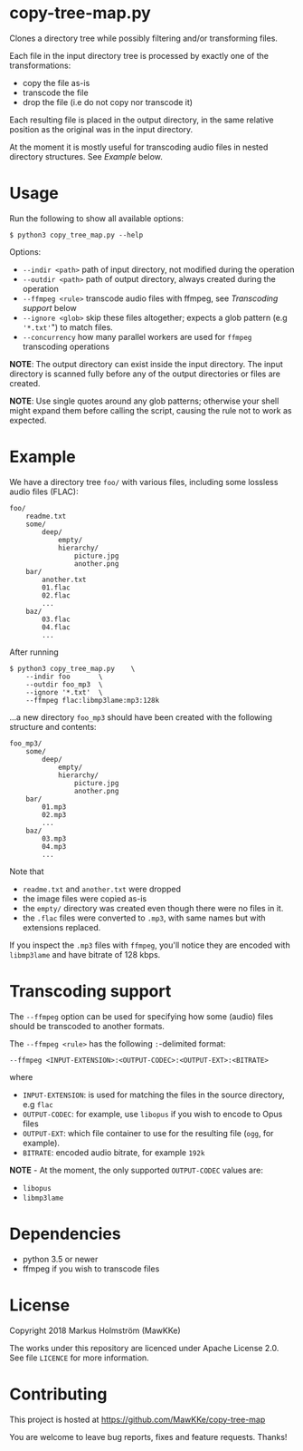 # copy-tree-map.py

Clones a directory tree while possibly filtering and/or transforming files.

Each file in the input directory tree is processed by exactly one of the transformations:
- copy the file as-is
- transcode the file
- drop the file (i.e do not copy nor transcode it)

Each resulting file is placed in the output directory, in the same relative position
as the original was in the input directory.

At the moment it is mostly useful for transcoding audio files in nested directory
structures. See *Example* below.

# Usage

Run the following to show all available options:

    $ python3 copy_tree_map.py --help

Options:
- `--indir <path>`  path of input directory, not modified during the operation
- `--outdir <path>` path of output directory, always created during the operation
- `--ffmpeg <rule>` transcode audio files with ffmpeg, see *Transcoding support* below
- `--ignore <glob>` skip these files altogether; expects a glob pattern (e.g `'*.txt'`") to match files.
- `--concurrency` how many parallel workers are used for `ffmpeg` transcoding operations

**NOTE**: The output directory can exist inside the input directory. The input
directory is scanned fully before any of the output directories or files are created.

**NOTE**: Use single quotes around any glob patterns; otherwise your shell
might expand them before calling the script, causing the rule not to work as expected.
# Example

We have a directory tree `foo/` with various files, including some lossless
audio files (FLAC):

    foo/
        readme.txt
        some/
            deep/
                empty/
                hierarchy/
                    picture.jpg
                    another.png
        bar/
            another.txt
            01.flac
            02.flac
            ...
        baz/
            03.flac
            04.flac
            ...

After running

    $ python3 copy_tree_map.py    \
        --indir foo       \
        --outdir foo_mp3  \
        --ignore '*.txt'  \
        --ffmpeg flac:libmp3lame:mp3:128k

...a new directory `foo_mp3` should have been created with the following structure and contents:

    foo_mp3/
        some/
            deep/
                empty/
                hierarchy/
                    picture.jpg
                    another.png
        bar/
            01.mp3
            02.mp3
            ...
        baz/
            03.mp3
            04.mp3
            ...

Note that
- `readme.txt` and `another.txt` were dropped
- the image files were copied as-is
- the `empty/` directory was created even though there were no files in it.
- the `.flac` files were converted to `.mp3`, with same names but with extensions replaced.

If you inspect the `.mp3` files with `ffmpeg`, you'll notice they are encoded with
`libmp3lame` and have bitrate of 128 kbps.

# Transcoding support

The `--ffmpeg` option can be used for specifying how some (audio) files should  be
transcoded to another formats.

The `--ffmpeg <rule>` has the following `:`-delimited format:

    --ffmpeg <INPUT-EXTENSION>:<OUTPUT-CODEC>:<OUTPUT-EXT>:<BITRATE>

where
- `INPUT-EXTENSION`: is used for matching the files in the source directory, e.g `flac`
- `OUTPUT-CODEC`: for example, use `libopus` if you wish to encode to Opus files
- `OUTPUT-EXT`: which file container to use for the resulting file (`ogg`, for example).
- `BITRATE`: encoded audio bitrate, for example `192k`


**NOTE** - At the moment, the only supported `OUTPUT-CODEC` values are:
- `libopus`
- `libmp3lame`

# Dependencies

- python 3.5 or newer
- ffmpeg if you wish to transcode files

# License

Copyright 2018 Markus Holmström (MawKKe)

The works under this repository are licenced under Apache License 2.0.
See file `LICENCE` for more information.

# Contributing

This project is hosted at https://github.com/MawKKe/copy-tree-map

You are welcome to leave bug reports, fixes and feature requests. Thanks!

